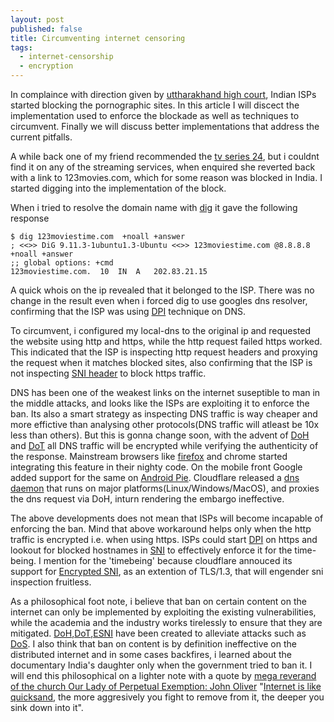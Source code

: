 ```yaml
---
layout: post
published: false
title: Circumventing internet censoring
tags:
  - internet-censorship
  - encryption
---
```


In complaince with direction given by [uttharakhand high court](https://www.indiatimes.com/technology/news/uttarakhand-high-court-asks-isps-to-block-porn-sites-for-rise-in-rape-cases-but-will-it-help-354022.html), Indian ISPs started blocking the pornographic sites. In this article I will discect the implementation used to enforce the blockade as well as techniques to circumvent. Finally we will discuss better implementations that address the current pitfalls.

A while back one of my friend recommended the [tv series 24](https://en.wikipedia.org/wiki/24_(TV_series)), but i couldnt find it on any of the streaming services, when enquired she reverted back with a link to 123movies.com, which for some reason was blocked in India. I started digging into the implementation of the block.

When i tried to resolve the domain name with [dig](https://en.wikipedia.org/wiki/Dig_(command)) it gave the following response

	$ dig 123moviestime.com  +noall +answer	
	; <<>> DiG 9.11.3-1ubuntu1.3-Ubuntu <<>> 123moviestime.com @8.8.8.8 +noall +answer
	;; global options: +cmd
	123moviestime.com.	10	IN	A	202.83.21.15

A quick whois on the ip revealed that it belonged to the ISP. There was no change in the result even when i forced dig to use googles dns resolver, confirming that the ISP was using [DPI](https://en.wikipedia.org/wiki/Deep_packet_inspection) technique on DNS.

To circumvent, i configured my local-dns to the original ip and requested the website using http and https, while the http request failed https worked. This indicated that the ISP is inspecting http request headers and proxying the request when it matches blocked sites, also confirming that the ISP is not inspecting [SNI header](https://en.wikipedia.org/wiki/Server_Name_Indication) to block https traffic.

DNS has been one of the weakest links on the internet suseptible to man in the middle attacks, and looks like the ISPs are exploiting it to enforce the ban. Its also a smart strategy as inspecting DNS traffic is way cheaper and more effictive than analysing other protocols(DNS traffic will atleast be 10x less than others). But this is gonna change soon, with the advent of [DoH](https://en.wikipedia.org/wiki/DNS_over_HTTPS) and [DoT](https://en.wikipedia.org/wiki/DNS_over_TLS) all DNS traffic will be encrypted while verifying the authenticity of the response. Mainstream browsers like [firefox](https://blog.nightly.mozilla.org/2018/06/01/improving-dns-privacy-in-firefox/) and chrome started integrating this feature in their nighty code. On the mobile front Google added support for the same on [Android Pie](https://blog.cloudflare.com/enable-private-dns-with-1-1-1-1-on-android-9-pie/). Cloudflare released a [dns daemon](https://developers.cloudflare.com/1.1.1.1/dns-over-https/cloudflared-proxy/) that runs on major platforms(Linux/Windows/MacOS), and proxies the dns request via DoH, inturn rendering the embargo ineffective. 

The above developments does not mean that ISPs will become incapable of enforcing the ban. Mind that above workaround helps only when the http traffic is encrypted i.e. when using https. ISPs could start [DPI](https://en.wikipedia.org/wiki/Deep_packet_inspection) on https and lookout for blocked hostnames in [SNI](https://en.wikipedia.org/wiki/Server_Name_Indication) to effectively enforce it for the time-being. I mention for the 'timebeing' because cloudflare annouced its support for [Encrypted SNI](https://blog.cloudflare.com/encrypted-sni/), as an extention of TLS/1.3, that will engender sni inspection fruitless.

As a philosophical foot note, i believe that ban on certain content on the internet can only be implemented by exploiting the existing vulnerabilities, while the academia and the industry works tirelessly to ensure that they are mitigated. [DoH](https://en.wikipedia.org/wiki/DNS_over_HTTPS),[DoT](https://en.wikipedia.org/wiki/DNS_over_TLS),[ESNI](https://blog.cloudflare.com/encrypted-sni/) have been created to alleviate attacks such as [DoS](https://en.wikipedia.org/wiki/Denial-of-service_attack). I also think that ban on content is by definition ineffective on the distributed internet and in some cases backfires, i learned about the documentary India's daughter only when the government tried to ban it. I will end this philosophical on a lighter  note with a quote by [mega reverand of the church Our Lady of Perpetual Exemption: John Oliver](https://www.youtube.com/watch?v=GrwOLITIe7U&t=771s) "[Internet is like quicksand](https://youtu.be/r-ERajkMXw0), the more aggresively you fight to remove from it, the deeper you sink down into it".
